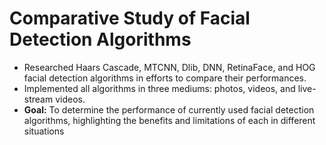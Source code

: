 # Comparative Study of Facial Detection Algorithms
- Researched Haars Cascade, MTCNN, Dlib, DNN, RetinaFace, and HOG facial detection algorithms in efforts to compare their performances. 
- Implemented all algorithms in three mediums: photos, videos, and live-stream videos.
- **Goal:** To determine the performance of currently used facial detection algorithms, highlighting the benefits and limitations of each in different situations 
